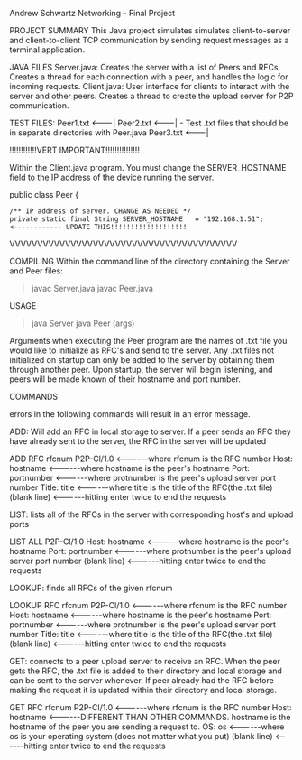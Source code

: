 Andrew Schwartz
Networking - Final Project

PROJECT SUMMARY
This Java project simulates simulates client-to-server and client-to-client TCP communication by sending request messages as a terminal application.

JAVA FILES
Server.java: Creates the server with a list of Peers and RFCs. Creates a thread for each connection with a peer, and handles the logic for incoming requests.
Client.java: User interface for clients to interact with the server and other peers. Creates a thread to create the upload server for P2P communication.

TEST FILES:
Peer1.txt <---|
Peer2.txt <---| - Test .txt files that should be in separate directories with Peer.java
Peer3.txt <---|

!!!!!!!!!!!!VERT IMPORTANT!!!!!!!!!!!!!!!

Within the Client.java program. You must change the SERVER_HOSTNAME field to the IP address of the device running the server.

public class Peer {

    /** IP address of server. CHANGE AS NEEDED */
    private static final String SERVER_HOSTNAME   = "192.168.1.51";         <------------ UPDATE THIS!!!!!!!!!!!!!!!!!!!

VVVVVVVVVVVVVVVVVVVVVVVVVVVVVVVVVVVVVVVVV


COMPILING
Within the command line of the directory containing the Server and Peer files:

> javac Server.java
> javac Peer.java


USAGE

> java Server
> java Peer (args)

Arguments when executing the Peer program are the names of .txt file you would like to initialize as RFC's and send to the server.
Any .txt files not initialized on startup can only be added to the server by obtaining them through another peer.
Upon startup, the server will begin listening, and peers will be made known of their hostname and port number.

COMMANDS

errors in the following commands will result in an error message. 

ADD: Will add an RFC in local storage to server. If a peer sends an RFC they have already sent to the server, the RFC in the server will be updated

ADD RFC rfcnum P2P-Cl/1.0      <------where rfcnum is the RFC number
Host: hostname                 <------where hostname is the peer's hostname
Port: portnumber               <------where protnumber is the peer's upload server port number
Title: title                   <------where title is the title of the RFC(the .txt file)
(blank line)	                 <------hitting enter twice to end the requests

LIST: lists all of the RFCs in the server with corresponding host's and upload ports

LIST ALL P2P-Cl/1.0
Host: hostname                 <------where hostname is the peer's hostname
Port: portnumber               <------where protnumber is the peer's upload server port number
(blank line)                   <------hitting enter twice to end the requests

LOOKUP: finds all RFCs of the given rfcnum

LOOKUP RFC rfcnum P2P-Cl/1.0   <------where rfcnum is the RFC number
Host: hostname                 <------where hostname is the peer's hostname
Port: portnumber               <------where protnumber is the peer's upload server port number
Title: title                   <------where title is the title of the RFC(the .txt file)
(blank line)	                 <------hitting enter twice to end the requests


GET: connects to a peer upload server to receive an RFC. When the peer gets the RFC, the .txt file
is added to their directory and local storage and can be sent to the server whenever. If peer already had the RFC before making the request
it is updated within their directory and local storage.

GET RFC rfcnum P2P-Cl/1.0      <------where rfcnum is the RFC number
Host: hostname                 <------DIFFERENT THAN OTHER COMMANDS. hostname is the hostname of the peer you are sending a request to.
OS: os                         <------where os is your operating system (does not matter what you put)
(blank line)	                 <------hitting enter twice to end the requests
